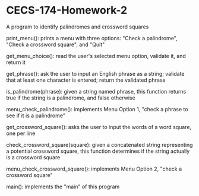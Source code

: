 # CECS-174-Homework-2
A program to identify palindromes and crossword squares

print_menu(): prints a menu with three options: "Check a palindrome", "Check a crossword square", and "Quit"

get_menu_choice(): read the user's selected menu option, validate it, and return it

get_phrase(): ask the user to input an English phrase as a string; validate that at least one character is entered; return the validated phrase

is_palindrome(phrase): given a string named phrase, this function returns true if the string is a palindrome, and false otherwise

menu_check_palindrome(): implements Menu Option 1, "check a phrase to see if it is a palindrome"

get_crossword_square(): asks the user to input the words of a word square, one per line

check_crossword_square(square): given a concatenated string representing a potential crossword square, this function determines if the string actually is a crossword square

menu_check_crossword_square(): implements Menu Option 2, "check a crossword square"

main(): implements the "main" of this program
